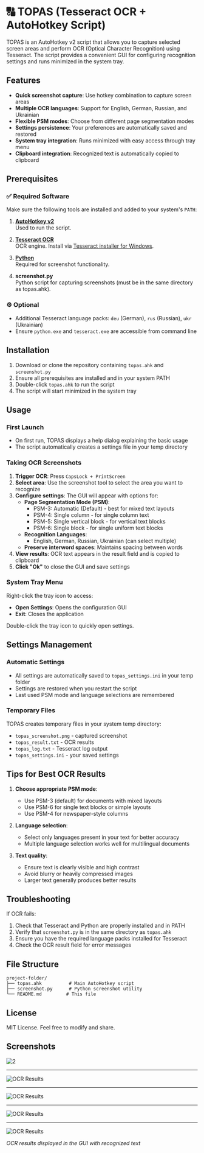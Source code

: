 # 🔠 TOPAS  (Tesseract OCR + AutoHotkey Script)

TOPAS is an AutoHotkey v2 script that allows you to capture selected screen areas and perform OCR (Optical Character Recognition) using Tesseract. The script provides a convenient GUI for configuring recognition settings and runs minimized in the system tray.

## Features

- **Quick screenshot capture**: Use hotkey combination to capture screen areas
- **Multiple OCR languages**: Support for English, German, Russian, and Ukrainian
- **Flexible PSM modes**: Choose from different page segmentation modes
- **Settings persistence**: Your preferences are automatically saved and restored
- **System tray integration**: Runs minimized with easy access through tray menu
- **Clipboard integration**: Recognized text is automatically copied to clipboard

## Prerequisites

### ✅ Required Software

Make sure the following tools are installed and added to your system's `PATH`:

1. **[AutoHotkey v2](https://www.autohotkey.com/download/)**  
   Used to run the script.

2. **[Tesseract OCR](https://github.com/tesseract-ocr/tesseract)**  
   OCR engine. Install via [Tesseract installer for Windows](https://github.com/UB-Mannheim/tesseract/wiki).

3. **[Python](https://www.python.org/downloads/windows/)**  
   Required for screenshot functionality.

4. **screenshot.py**  
   Python script for capturing screenshots (must be in the same directory as topas.ahk).

### ⚙️ Optional

- Additional Tesseract language packs: `deu` (German), `rus` (Russian), `ukr` (Ukrainian)
- Ensure `python.exe` and `tesseract.exe` are accessible from command line

## Installation

1. Download or clone the repository containing `topas.ahk` and `screenshot.py`
2. Ensure all prerequisites are installed and in your system PATH
3. Double-click `topas.ahk` to run the script
4. The script will start minimized in the system tray

## Usage

### First Launch
- On first run, TOPAS displays a help dialog explaining the basic usage
- The script automatically creates a settings file in your temp directory

### Taking OCR Screenshots

1. **Trigger OCR**: Press `CapsLock + PrintScreen`
2. **Select area**: Use the screenshot tool to select the area you want to recognize
3. **Configure settings**: The GUI will appear with options for:
   - **Page Segmentation Mode (PSM)**:
     - PSM-3: Automatic (Default) - best for mixed text layouts
     - PSM-4: Single column - for single column text
     - PSM-5: Single vertical block - for vertical text blocks
     - PSM-6: Single block - for single uniform text blocks
   - **Recognition Languages**:
     - English, German, Russian, Ukrainian (can select multiple)
   - **Preserve interword spaces**: Maintains spacing between words
4. **View results**: OCR text appears in the result field and is copied to clipboard
5. **Click "Ok"** to close the GUI and save settings

### System Tray Menu

Right-click the tray icon to access:
- **Open Settings**: Opens the configuration GUI
- **Exit**: Closes the application

Double-click the tray icon to quickly open settings.

## Settings Management

### Automatic Settings
- All settings are automatically saved to `topas_settings.ini` in your temp folder
- Settings are restored when you restart the script
- Last used PSM mode and language selections are remembered

### Temporary Files
TOPAS creates temporary files in your system temp directory:
- `topas_screenshot.png` - captured screenshot
- `topas_result.txt` - OCR results
- `topas_log.txt` - Tesseract log output
- `topas_settings.ini` - your saved settings

## Tips for Best OCR Results

1. **Choose appropriate PSM mode**:
   - Use PSM-3 (default) for documents with mixed layouts
   - Use PSM-6 for single text blocks or simple layouts
   - Use PSM-4 for newspaper-style columns

2. **Language selection**:
   - Select only languages present in your text for better accuracy
   - Multiple language selection works well for multilingual documents

3. **Text quality**:
   - Ensure text is clearly visible and high contrast
   - Avoid blurry or heavily compressed images
   - Larger text generally produces better results

## Troubleshooting

If OCR fails:
1. Check that Tesseract and Python are properly installed and in PATH
2. Verify that `screenshot.py` is in the same directory as `topas.ahk`
3. Ensure you have the required language packs installed for Tesseract
4. Check the OCR result field for error messages

## File Structure
```
project-folder/
├── topas.ahk          # Main AutoHotkey script
├── screenshot.py      # Python screenshot utility
└── README.md         # This file
```

## License

MIT License. Feel free to modify and share.

## Screenshots

![2](img/2.png)

---

![OCR Results](img/3.png)

---

![OCR Results](img/4.png)

---

![OCR Results](img/5.png)

---

![OCR Results](img/6.png)

*OCR results displayed in the GUI with recognized text*
